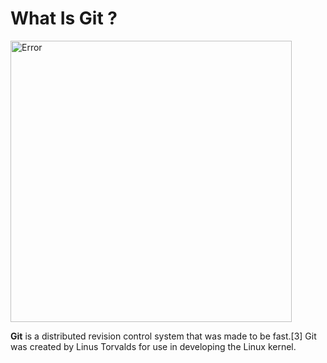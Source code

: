 # What Is Git ?

<img src="https://gelecegiyazanlar.turkcell.com.tr/sites/default/files/icerik/screen_shot_2018-11-10_at_15.18.07.png" alt="Error"
	title="JDK" width="450"/>

**Git** is a distributed revision control system that was made to be fast.[3] Git was created by Linus Torvalds for use in developing the Linux kernel. 
